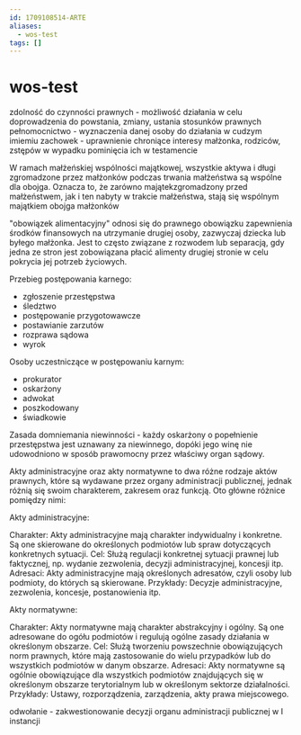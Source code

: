 ```yaml
---
id: 1709108514-ARTE
aliases:
  - wos-test
tags: []
---
```


# wos-test
zdolność do czynności prawnych - możliwość działania w celu doprowadzenia do powstania, zmiany, ustania stosunków prawnych
pełnomocnictwo - wyznaczenia danej osoby do działania w cudzym imiemiu
zachowek - uprawnienie chroniące interesy małżonka, rodziców, zstępów w wypadku pominięcia ich w testamencie

W ramach małżeńskiej wspólności majątkowej, wszystkie aktywa i długi zgromadzone przez małżonków podczas trwania małżeństwa są wspólne dla obojga. Oznacza to, że zarówno majątekzgromadzony przed małżeństwem, jak i ten nabyty w trakcie małżeństwa, stają się wspólnym majątkiem obojga małżonków
 
"obowiązek alimentacyjny" odnosi się do prawnego obowiązku zapewnienia środków finansowych na utrzymanie drugiej osoby, zazwyczaj dziecka lub byłego małżonka. Jest to często związane z rozwodem lub separacją, gdy jedna ze stron jest zobowiązana płacić alimenty drugiej stronie w celu pokrycia jej potrzeb życiowych.

Przebieg postępowania karnego:
- zgłoszenie przestępstwa
- śledztwo
- postępowanie przygotowawcze
- postawianie zarzutów 
- rozprawa sądowa
- wyrok

Osoby uczestniczące w postępowaniu karnym:
- prokurator
- oskarżony
- adwokat
- poszkodowany
- świadkowie

Zasada domniemania niewinności - każdy oskarżony o popełnienie przestępstwa jest uznawany za niewinnego, dopóki jego winę nie udowodniono w sposób prawomocny przez właściwy organ sądowy.

Akty administracyjne oraz akty normatywne to dwa różne rodzaje aktów prawnych, które są wydawane przez organy administracji publicznej, jednak różnią się swoim charakterem, zakresem oraz funkcją. Oto główne różnice pomiędzy nimi:

Akty administracyjne:

Charakter: Akty administracyjne mają charakter indywidualny i konkretne. Są one skierowane do określonych podmiotów lub spraw dotyczących konkretnych sytuacji.
Cel: Służą regulacji konkretnej sytuacji prawnej lub faktycznej, np. wydanie zezwolenia, decyzji administracyjnej, koncesji itp.
Adresaci: Akty administracyjne mają określonych adresatów, czyli osoby lub podmioty, do których są skierowane.
Przykłady: Decyzje administracyjne, zezwolenia, koncesje, postanowienia itp.

Akty normatywne:

Charakter: Akty normatywne mają charakter abstrakcyjny i ogólny. Są one adresowane do ogółu podmiotów i regulują ogólne zasady działania w określonym obszarze.
Cel: Służą tworzeniu powszechnie obowiązujących norm prawnych, które mają zastosowanie do wielu przypadków lub do wszystkich podmiotów w danym obszarze.
Adresaci: Akty normatywne są ogólnie obowiązujące dla wszystkich podmiotów znajdujących się w określonym obszarze terytorialnym lub w określonym sektorze działalności.
Przykłady: Ustawy, rozporządzenia, zarządzenia, akty prawa miejscowego.

odwołanie - zakwestionowanie decyzji organu administracji publicznej w I instancji
